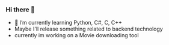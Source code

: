 ### Hi there 👋


- 🌱 I’m currently learning Python, C#, C, C++
- Maybe I'll release something related to backend technology
- currently im working on a Movie downloading tool 
